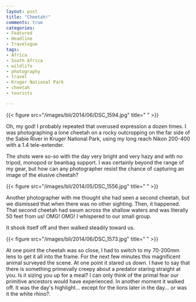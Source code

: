 ```yaml
---
layout: post
title: "Cheetah!"
comments: true
categories:
- Featured
- Headline
- Travelogue
tags:
- Africa
- South Africa
- wildlife
- photography
- travel
- Kruger National Park
- cheetah
- tourists

---
```


{{< figure src="/images/bli/2014/06/DSC_1594.jpg" title="  " >}}

Oh, my god! I probably repeated that overused expression a dozen times. I was photographing a lone cheetah on a rocky outcropping on the far side of the Sabie River in Kruger National Park, using my long reach Nikon 200-400 with a 1.4 tele-extender.

<!--more-->

The shots were so-so with the day very bright and very hazy and with no tripod, monopod or beanbag support. I was certainly beyond the range of my gear, but how can any photographer resist the chance of capturing an image of the elusive cheetah?

{{< figure src="/images/bli/2014/05/DSC_1556.jpg" title="  " >}}

Another photographer with me thought she had seen a second cheetah, but we dismissed that when there was no other sighting. Then, it happened. That second cheetah had swum across the shallow waters and was literally 50 feet from us! OMG! OMG! I whispered to our small group. 

It shook itself off and then walked steadily toward us. 

{{< figure src="/images/bli/2014/06/DSC_1573.jpg" title="  " >}}

At one point the cheetah was so close, I had to switch to my 70-200mm lens to get it all into the frame. For the next few minutes this magnificent animal surveyed the scene. At one point it stared us down. I have to say that there is something primevally creepy about a predator staring straight at you. Is it sizing you up for a meal? I can only think of the primal fear our primitive ancestors would have experienced. In another moment it walked off. It was the day's highlight... except for the lions later in the day... or was it the white rhino?. 

